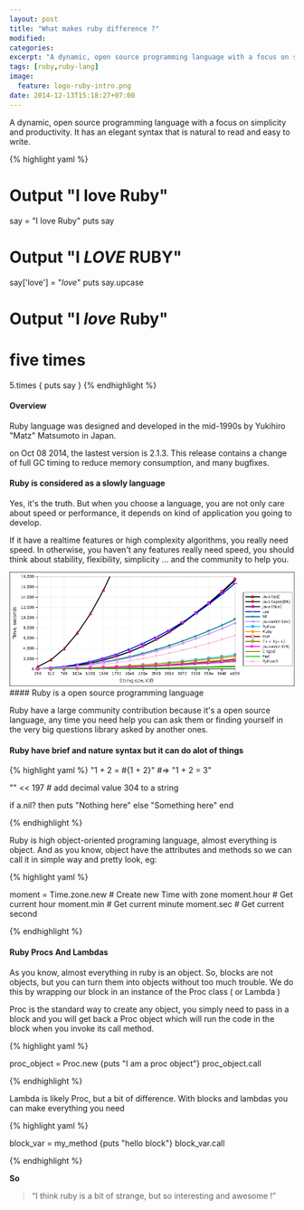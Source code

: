 ```yaml
---
layout: post
title: "What makes ruby difference ?"
modified:
categories: 
excerpt: "A dynamic, open source programming language with a focus on simplicity and productivity. It has an elegant syntax that is natural to read and easy to write."
tags: [ruby,ruby-lang]
image:
  feature: logo-ruby-intro.png
date: 2014-12-13T15:18:27+07:00
---
```



A dynamic, open source programming language with a focus on simplicity and productivity. It has an elegant syntax that is natural to read and easy to write.


{% highlight yaml %}
# Output "I love Ruby"
say = "I love Ruby"
puts say

# Output "I *LOVE* RUBY"

say['love'] = "*love*"
puts say.upcase

# Output "I *love* Ruby"
# five times
5.times { puts say }
{% endhighlight %}

#### Overview

Ruby language was designed and developed in the mid-1990s by Yukihiro "Matz" Matsumoto in Japan.

on Oct 08 2014, the lastest version is 2.1.3. This release contains a change of full GC timing to reduce memory consumption, and many bugfixes.

#### Ruby is considered as a slowly language

Yes, it's the truth. But when you choose a language, you are not only care about speed or performance, it depends on kind of application you going to develop.

If it have a realtime features or high complexity algorithms, you really need speed. In otherwise, you haven't any features really need speed, you should think about stability, flexibility, simplicity ... and the community to help you.

<div class="full zoomable"><img src="/images/ruby-benchmark_comparison.png"></div>
#### Ruby is a open source programming language

Ruby have a large community contribution because it's a open source language, any time you need help you can ask them or finding yourself in the very big questions library asked by another ones.

#### Ruby have brief and nature syntax but it can do alot of things

{% highlight yaml %}
 "1 + 2 = #{1 + 2}"    #=> "1 + 2 = 3"

"" << 197 # add decimal value 304 to a string

if a.nil? then puts "Nothing here" else "Something here" end

{% endhighlight %}

Ruby is high object-oriented programing language, almost everything is object. And as you know, object have the attributes and methods so we can call it in simple way and pretty look, eg:

{% highlight yaml %}

moment = Time.zone.new # Create new Time with zone
moment.hour # Get current hour
moment.min # Get current minute
moment.sec # Get current second

{% endhighlight %}

#### Ruby Procs And Lambdas

As you know, almost everything in ruby is an object. So, blocks are not objects, but you can turn them into objects without too much trouble. We do this by wrapping our block in an instance of the Proc class ( or Lambda )

Proc is the standard way to create any object, you simply need to pass in a block and you will get back a Proc object which will run the code in the block when you invoke its call method.

{% highlight yaml %}

proc_object = Proc.new {puts "I am a proc object"}
proc_object.call

{% endhighlight %}

Lambda is likely Proc, but a bit of difference. With blocks and lambdas you can make everything you need

{% highlight yaml %}

block_var = my_method {puts "hello block"}
block_var.call

{% endhighlight %}

**So**
> “I think ruby is a bit of strange, but so interesting and awesome !”
